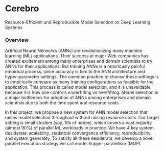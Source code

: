 # Cerebro
Resource-Efficient and Reproducible Model Selection on Deep Learning Systems

### Overview
Artificial Neural Networks (ANNs) are revolutionizing many machine learning (ML) applications. Their success at major Web companies has created excitement among many enterprises and domain scientists to try ANNs for their applications. But training ANNs is a notoriously painful empirical process, since accuracy is tied to the ANN architecture and hyper-parameter settings. The common practice to choose these settings is to empirically compare as many training configurations as feasible for the application. This process is called model selection, and it is unavoidable because it is how one controls underfitting vs overfitting. Model selection is a major bottleneck for adoption of ANNs among enterprises and domain scientists due to both the time spent and resource costs.

In this project, we propose a new system for ANN model selection that raises model selection throughput without raising resource costs. Our target setting is small clusters (say, 10s of nodes), which covers a vast majority (almost 90%) of parallel ML workloads in practice. We have 4 key system desiderata: scalability, statistical convergence efficiency, reproducibility, and system generality. To satisfy all these desiderata, we develop a novel parallel execution strategy we call model hopper parallelism (MOP).
